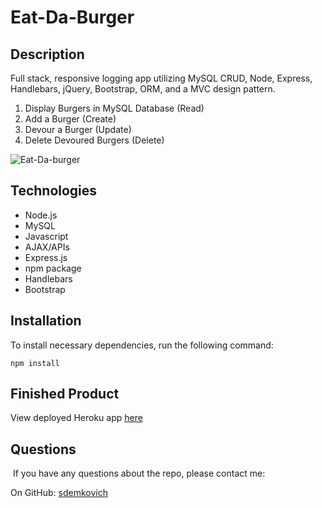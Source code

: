 # Eat-Da-Burger

## Description
Full stack, responsive logging app utilizing MySQL CRUD, Node, Express, Handlebars, jQuery, Bootstrap, ORM, and a MVC design pattern.  

1) Display Burgers in MySQL Database (Read)
2) Add a Burger (Create)
3) Devour a Burger (Update)
4) Delete Devoured Burgers (Delete)

![Eat-Da-burger](https://user-images.githubusercontent.com/61451081/90844679-505a3c80-e319-11ea-8e9d-c6ee038d99f1.gif)

## Technologies
* Node.js
* MySQL
* Javascript
* AJAX/APIs
* Express.js 
* npm package
* Handlebars
* Bootstrap

## Installation
To install necessary dependencies, run the following command: 
``` 
npm install 
``` 
## Finished Product
View deployed Heroku app [here](https://morning-ridge-88180.herokuapp.com/)


## Questions
​
If you have any questions about the repo, please contact me:

On GitHub: [sdemkovich](https://github.com/sdemkovich) 
